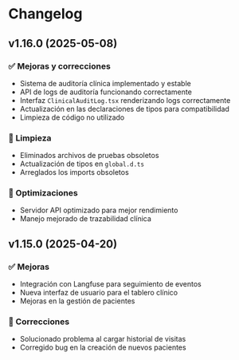 # Changelog

## v1.16.0 (2025-05-08)

### ✅ Mejoras y correcciones
- Sistema de auditoría clínica implementado y estable
- API de logs de auditoría funcionando correctamente
- Interfaz `ClinicalAuditLog.tsx` renderizando logs correctamente
- Actualización en las declaraciones de tipos para compatibilidad
- Limpieza de código no utilizado

### 🧹 Limpieza
- Eliminados archivos de pruebas obsoletos
- Actualización de tipos en `global.d.ts`
- Arreglados los imports obsoletos

### 🚀 Optimizaciones
- Servidor API optimizado para mejor rendimiento
- Manejo mejorado de trazabilidad clínica

## v1.15.0 (2025-04-20)

### ✅ Mejoras
- Integración con Langfuse para seguimiento de eventos
- Nueva interfaz de usuario para el tablero clínico
- Mejoras en la gestión de pacientes

### 🔧 Correcciones
- Solucionado problema al cargar historial de visitas
- Corregido bug en la creación de nuevos pacientes 